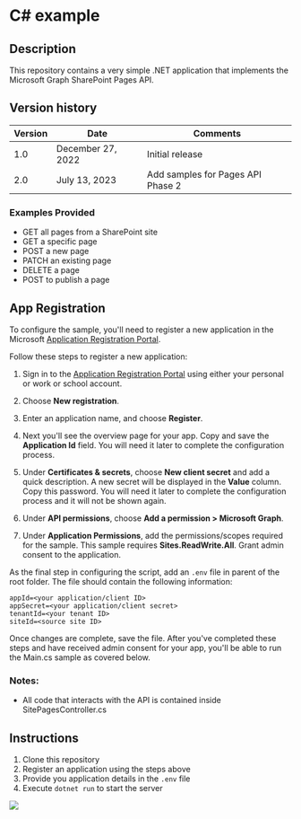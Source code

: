 # C# example

## Description

This repository contains a very simple .NET application that implements the Microsoft Graph SharePoint Pages API.

## Version history

Version|Date|Comments
-------|----|--------
1.0|December 27, 2022|Initial release
2.0|July 13, 2023|Add samples for Pages API Phase 2

### Examples Provided

- GET all pages from a SharePoint site
- GET a specific page
- POST a new page
- PATCH an existing page
- DELETE a page
- POST to publish a page

## App Registration

To configure the sample, you'll need to register a new application in the Microsoft [Application Registration Portal](https://portal.azure.com/#blade/Microsoft_AAD_IAM/ActiveDirectoryMenuBlade/RegisteredApps).

Follow these steps to register a new application:

1. Sign in to the [Application Registration Portal](https://portal.azure.com/#blade/Microsoft_AAD_IAM/ActiveDirectoryMenuBlade/RegisteredApps) using either your personal or work or school account.

2. Choose **New registration**.

3. Enter an application name, and choose **Register**.

4. Next you'll see the overview page for your app. Copy and save the **Application Id** field. You will need it later to complete the configuration process.

5. Under **Certificates & secrets**, choose **New client secret** and add a quick description. A new secret will be displayed in the **Value** column. Copy this password. You will need it later to complete the configuration process and it will not be shown again.

6. Under **API permissions**, choose **Add a permission > Microsoft Graph**.

7. Under **Application Permissions**, add the permissions/scopes required for the sample. This sample requires **Sites.ReadWrite.All**. Grant admin consent to the application.

As the final step in configuring the script, add an `.env` file in parent of the root folder. The file should contain the following information:

```plaintext
appId=<your application/client ID>
appSecret=<your application/client secret>
tenantId=<your tenant ID>
siteId=<source site ID>
```

Once changes are complete, save the file. After you've completed these steps and have received admin consent for your app, you'll be able to run the Main.cs sample as covered below.

### Notes:

- All code that interacts with the API is contained inside SitePagesController.cs

## Instructions

1) Clone this repository
2) Register an application using the steps above
3) Provide you application details in the `.env` file
4) Execute `dotnet run` to start the server

<img src="https://pnptelemetry.azurewebsites.net/sp-dev-solutions/solutions/PagesAPISolution/Csharp" />